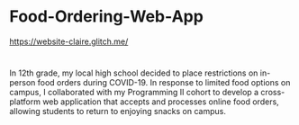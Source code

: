 # Food-Ordering-Web-App
https://website-claire.glitch.me/
#
In 12th grade, my local high school decided to place restrictions on in-person food orders during COVID-19. In response to limited food options on campus, I collaborated with my Programming II cohort to develop a cross-platform web application that accepts and processes online food orders, allowing students to return to enjoying snacks on campus. 
